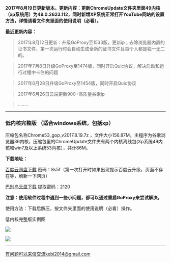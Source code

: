 **2017年8月19日更新版本。更新内容：更新ChromeUpdate文件夹里面49内核（xp系统用）为49.0.2623.112，同时新增XP系统正常打开YouTube网站的设置方法，详情请看文件夹里面的使用说明（必看）。**

**最近更新内容：**

> 2017年8月12日更新：升级GoProxy至1533版，更新ip；去除浏览器内置的证书文件，第一次运行时会自动生成全新的证书文件且每个人都是独一无二的。

> 2017年7月8日升级GoProxy至1474版，同时开启Quic协议，解决启动和运行过程中卡住的问题

> 2017年6月28日升级GoProxy至1454版，同时开启Quic协议

> 2017年6月26日云端更新900+高质量谷歌ip

> ........


***

### 低内核完整版 （适合windows系统，包括xp）

压缩包名称Chrome53_gop_v2017.8.19.7z ，文件大小156.87M。主程序为谷歌浏览器36内核，压缩包里的ChromeUpdate文件夹有两个内核离线包(Xp系统49内核和win7及以上系统53内核），共计86M。

**下载地址：**

[百度云网盘下载](http://pan.baidu.com/s/1o80Y4B4) 密码：8s5f（第一次打开时如果出现提示百度云升级，页面不存在等，刷新一下网页）

[巴别鸟云盘下载](https://www.babel.cc/share.do?s=8973834556443364) 提取密码：2120

**注意：使用软件过程中遇到一些小问题，都可以通过重启GoProxy来尝试解决。**


使用方法：下载后解压，按文件夹里面的使用说明（必看）操作。

低内核完整版实例图

![](https://raw.githubusercontent.com/Alvin9999/pac2/master/goagent综合版使用1.png)

![](https://raw.githubusercontent.com/Alvin9999/pac2/master/GOP1.png)

***

有问题可以来信交流kebi2014@gmail.com